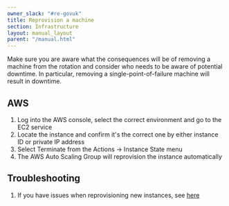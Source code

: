 ```yaml
---
owner_slack: "#re-govuk"
title: Reprovision a machine
section: Infrastructure
layout: manual_layout
parent: "/manual.html"
---
```


Make sure you are aware what the consequences will be of removing a
machine from the rotation and consider who needs to be aware of
potential downtime. In particular, removing a single-point-of-failure
machine will result in downtime.

## AWS

1. Log into the AWS console, select the correct environment and go to the EC2 service
2. Locate the instance and confirm it's the correct one by either instance ID or private IP address
3. Select Terminate from the Actions -> Instance State menu
4. The AWS Auto Scaling Group will reprovision the instance automatically

## Troubleshooting

1. If you  have issues when reprovisioning new instances, see [here](/manual/new-instances-fail-to-provision.html)
